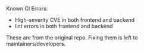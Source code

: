 Known CI Errors:
- High-severity CVE in both frontend and backend
- lint errors in both frontend and backend

These are from the original repo. Fixing them is left to maintainers/developers.
